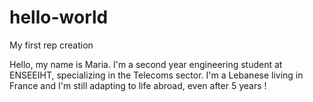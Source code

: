 # hello-world
My first rep creation

Hello, my name is Maria. I'm a second year engineering student at ENSEEIHT, specializing in the Telecoms sector. I'm a Lebanese living in France and I'm still adapting to life abroad, even after 5 years !
